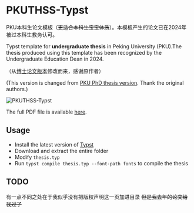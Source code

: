 # PKUTHSS-Typst

PKU本科生论文模板（~~更适合本科生宝宝体质~~）。本模板产生的论文已在2024年被过本科生教务认可。

Typst template for **undergraduate thesis** in Peking University (PKU).The thesis produced using this template has been recognized by the Undergraduate Education Dean in 2024.

（从[博士论文版本](https://github.com/pku-typst/pkuthss-typst)修改而来，感谢原作者）

(This version is changed from [PKU PhD thesis version](https://github.com/pku-typst/pkuthss-typst). Thank the original authors.)


![PKUTHSS-Typst](./images/undergraduate-cover.png)

The full PDF file is available [here](./build/thesis.pdf).

## Usage

- Install the latest version of [Typst](https://github.com/typst/typst)
- Download and extract the entire folder
- Modify `thesis.typ`
- Run `typst compile thesis.typ --font-path fonts` to compile the thesis

## TODO

有一点不同之处在于我似乎没有把版权声明这一页加进目录
~~但是我去年的论文给我过了~~
